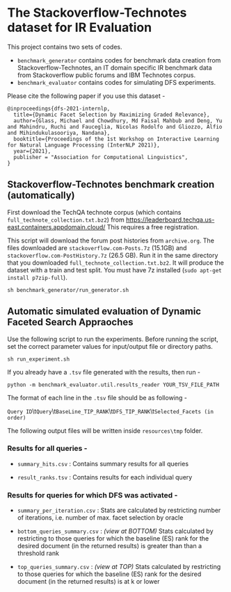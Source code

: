 # The Stackoverflow-Technotes dataset for IR Evaluation

This project contains two sets of codes. 
- `benchmark_generator`  contains codes for benchmark data creation from Stackoverflow-Technotes, an IT domain specific IR benchmark data from Stackoverflow public forums and IBM Technotes corpus.
- `benchmark_evaluator` contains codes for simulating DFS experiments.

Please cite the following paper if you use this dataset -

```
@inproceedings{dfs-2021-internlp,
  title={Dynamic Facet Selection by Maximizing Graded Relevance},
  author={Glass, Michael and Chowdhury, Md Faisal Mahbub and Deng, Yu and Mahindru, Ruchi and Fauceglia, Nicolas Rodolfo and Gliozzo, Alfio and Mihindukulasooriya, Nandana},
  booktitle={Proceedings of the 1st Workshop on Interactive Learning for Natural Language Processing (InterNLP 2021)},
  year={2021},
  publisher = "Association for Computational Linguistics",
}
```

## Stackoverflow-Technotes benchmark creation (automatically)
First download the TechQA technote corpus (which contains `full_technote_collection.txt.bz2`) from https://leaderboard.techqa.us-east.containers.appdomain.cloud/
This requires a free registration.

This script will download the forum post histories from `archive.org`. The files downloaded are `stackoverflow.com-Posts.7z` (15.1GB) and `stackoverflow.com-PostHistory.7z` (26.5 GB).
Run it in the same directory that you downloaded `full_technote_collection.txt.bz2`. It will produce the dataset with a train and test split.
You must have 7z installed (`sudo apt-get install p7zip-full`).

```sh benchmark_generator/run_generator.sh```

## Automatic simulated evaluation of Dynamic Faceted Search Appraoches

Use the following script to run the experiments. Before running the script, set the correct parameter values for input/output file or directory paths.

```sh run_experiment.sh```

If you already have a `.tsv` file generated with the results, then run -

```python -m benchmark_evaluator.util.results_reader YOUR_TSV_FILE_PATH```

The format of each line in the `.tsv` file should be as following -

`Query ID`\t`Query`\t`BaseLine_TIP_RANK`\t`DFS_TIP_RANK`\t`Selected_Facets (in order)`


The following output files will be written inside `resources\tmp` folder.

### Results for all queries -

- `summary_hits.csv` : Contains summary results for all queries

- `result_ranks.tsv` : Contains results for each individual query

### Results for queries for which DFS was activated  -

- `summary_per_iteration.csv` : Stats are calculated by restricting number of iterations, i.e. number of max. facet selection by oracle

- `bottom_queries_summary.csv` : *(view at BOTTOM)* Stats calculated by restricting to those queries for which the baseline (ES) rank for the desired document (in the returned results) is greater than than a threshold rank

- `top_queries_summary.csv` : *(view at TOP)* Stats calculated by restricting to those queries for which the baseline (ES) rank for the desired document (in the returned results) is at k or lower


